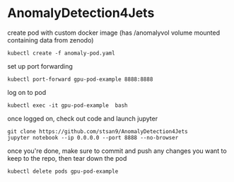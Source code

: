 # AnomalyDetection4Jets

create pod with custom docker image (has /anomalyvol volume mounted containing data from zenodo)
```
kubectl create -f anomaly-pod.yaml
```

set up port forwarding
```
kubectl port-forward gpu-pod-example 8888:8888
```

log on to pod
```
kubectl exec -it gpu-pod-example  bash
```

once logged on, check out code and launch jupyter
```
git clone https://github.com/stsan9/AnomalyDetection4Jets
jupyter notebook --ip 0.0.0.0 --port 8888 --no-browser
```

once you're done, make sure to commit and push any changes you want to keep to the repo, then tear down the pod
```
kubectl delete pods gpu-pod-example
```